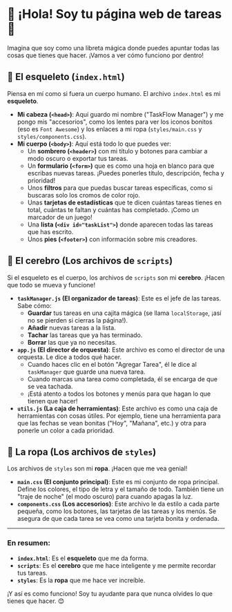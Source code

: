 # 🎨 ¡Hola! Soy tu página web de tareas 📝

Imagina que soy como una libreta mágica donde puedes apuntar todas las cosas que tienes que hacer. ¡Vamos a ver cómo funciono por dentro!

## 🦴 El esqueleto (`index.html`)

Piensa en mí como si fuera un cuerpo humano. El archivo `index.html` es mi **esqueleto**.

-   **Mi cabeza (`<head>`)**: Aquí guardo mi nombre ("TaskFlow Manager") y me pongo mis "accesorios", como los lentes para ver los iconos bonitos (eso es `Font Awesome`) y los enlaces a mi ropa (`styles/main.css` y `styles/components.css`).
-   **Mi cuerpo (`<body>`)**: Aquí está todo lo que puedes ver:
    -   Un **sombrero (`<header>`)** con mi título y botones para cambiar a modo oscuro o exportar tus tareas.
    -   Un **formulario (`<form>`)** que es como una hoja en blanco para que escribas nuevas tareas. ¡Puedes ponerles título, descripción, fecha y prioridad!
    -   Unos **filtros** para que puedas buscar tareas específicas, como si buscaras solo los cromos de color rojo.
    -   Unas **tarjetas de estadísticas** que te dicen cuántas tareas tienes en total, cuántas te faltan y cuántas has completado. ¡Como un marcador de un juego!
    -   Una **lista (`<div id="taskList">`)** donde aparecen todas las tareas que has escrito.
    -   Unos **pies (`<footer>`)** con información sobre mis creadores.

## 🧠 El cerebro (Los archivos de `scripts`)

Si el esqueleto es el cuerpo, los archivos de `scripts` son mi **cerebro**. ¡Hacen que todo se mueva y funcione!

-   **`taskManager.js` (El organizador de tareas)**: Este es el jefe de las tareas. Sabe cómo:
    -   **Guardar** tus tareas en una cajita mágica (se llama `localStorage`, ¡así no se pierden si cierras la página!).
    -   **Añadir** nuevas tareas a la lista.
    -   **Tachar** las tareas que ya has terminado.
    -   **Borrar** las que ya no necesitas.
-   **`app.js` (El director de orquesta)**: Este archivo es como el director de una orquesta. Le dice a todos qué hacer.
    -   Cuando haces clic en el botón "Agregar Tarea", él le dice al `taskManager` que guarde una nueva tarea.
    -   Cuando marcas una tarea como completada, él se encarga de que se vea tachada.
    -   ¡Está atento a todos los botones y menús para que hagan lo que tienen que hacer!
-   **`utils.js` (La caja de herramientas)**: Este archivo es como una caja de herramientas con cosas útiles. Por ejemplo, tiene una herramienta para que las fechas se vean bonitas ("Hoy", "Mañana", etc.) y otra para ponerle un color a cada prioridad.

## 🎨 La ropa (Los archivos de `styles`)

Los archivos de `styles` son mi **ropa**. ¡Hacen que me vea genial!

-   **`main.css` (El conjunto principal)**: Este es mi conjunto de ropa principal. Define los colores, el tipo de letra y el tamaño de todo. También tiene un "traje de noche" (el modo oscuro) para cuando apagas la luz.
-   **`components.css` (Los accesorios)**: Este archivo le da estilo a cada parte pequeña, como los botones, las tarjetas de las tareas y los menús. Se asegura de que cada tarea se vea como una tarjeta bonita y ordenada.

---

### En resumen:

-   **`index.html`**: Es el **esqueleto** que me da forma.
-   **`scripts`**: Es el **cerebro** que me hace inteligente y me permite recordar tus tareas.
-   **`styles`**: Es la **ropa** que me hace ver increíble.

¡Y así es como funciono! Soy tu ayudante para que nunca olvides lo que tienes que hacer. 😊
